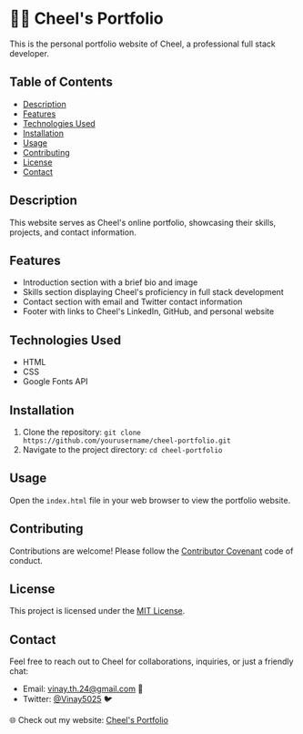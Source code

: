 # 👨‍💻 Cheel's Portfolio

This is the personal portfolio website of Cheel, a professional full stack developer.

## Table of Contents

- [Description](#description)
- [Features](#features)
- [Technologies Used](#technologies-used)
- [Installation](#installation)
- [Usage](#usage)
- [Contributing](#contributing)
- [License](#license)
- [Contact](#contact)

## Description

This website serves as Cheel's online portfolio, showcasing their skills, projects, and contact information.

## Features

- Introduction section with a brief bio and image
- Skills section displaying Cheel's proficiency in full stack development
- Contact section with email and Twitter contact information
- Footer with links to Cheel's LinkedIn, GitHub, and personal website

## Technologies Used

- HTML
- CSS
- Google Fonts API

## Installation

1. Clone the repository: `git clone https://github.com/yourusername/cheel-portfolio.git`
2. Navigate to the project directory: `cd cheel-portfolio`

## Usage

Open the `index.html` file in your web browser to view the portfolio website.

## Contributing

Contributions are welcome! Please follow the [Contributor Covenant](https://www.contributor-covenant.org/) code of conduct.

## License

This project is licensed under the [MIT License](LICENSE).

## Contact

Feel free to reach out to Cheel for collaborations, inquiries, or just a friendly chat:

- Email: vinay.th.24@gmail.com 📧
- Twitter: [@Vinay5025](https://twitter.com/Vinay5025) 🐦

🌐 Check out my website: [Cheel's Portfolio](https://vinay-th.github.io/My-Website/)
